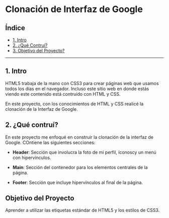 # Clonación de Interfaz de Google

## Índice

* [1. Intro](https://github.com/Ximyer/tecnolochicas-pro/blob/main/README.md#1-intro)
* [2. ¿Qué Contruí?](https://github.com/Ximyer/tecnolochicas-pro/blob/main/README.md#2-qu%C3%A9-contru%C3%AD)
* [3. Objetivo del Proyecto?](https://github.com/Ximyer/tecnolochicas-pro/blob/main/README.md#objetivo-del-proyecto)

****

## 1. Intro

HTML5 trabaja de la mano con CSS3 para crear páginas web que usamos todos los días en el navegador. Incluso este sitio web en donde estás viendo este contenido está contruido con HTML y CSS.

En este proyecto, con los conocimientos de HTML y CSS realicé la clonación de la Interfaz de Google.

## 2. ¿Qué contruí?

En este proyecto me enfoqué en construir la clonación de la interfaz de Google. COntiene las siguientes secciones:

* **Header**: Sección que involucra la foto de mi perfil, íconoscy un menú con hipervínculos.

*  **Main**: Sección del contenedor para los elementos centrales de la página.

* **Footer**: Sección que incluye hipervínculos al final de la página. 

## Objetivo del Proyecto
Aprender a utilizar las etiquetas estándar de HTML5 y los estilos de CSS3.
